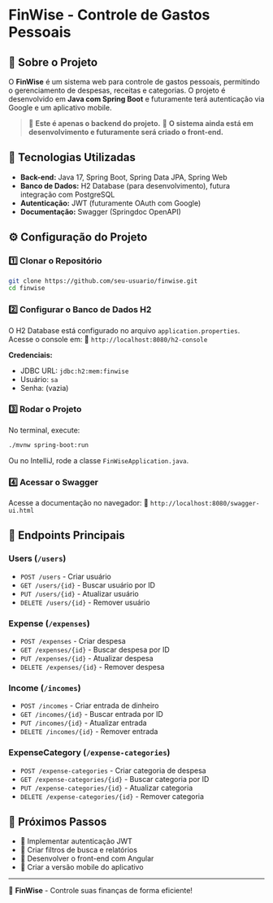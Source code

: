 # FinWise - Controle de Gastos Pessoais

## 📌 Sobre o Projeto

O **FinWise** é um sistema web para controle de gastos pessoais, permitindo o gerenciamento de despesas, receitas e categorias. O projeto é desenvolvido em **Java com Spring Boot** e futuramente terá autenticação via Google e um aplicativo mobile.

> 🔹 **Este é apenas o backend do projeto.**
> 🔹 **O sistema ainda está em desenvolvimento e futuramente será criado o front-end.**

## 🚀 Tecnologias Utilizadas

- **Back-end:** Java 17, Spring Boot, Spring Data JPA, Spring Web
- **Banco de Dados:** H2 Database (para desenvolvimento), futura integração com PostgreSQL
- **Autenticação:** JWT (futuramente OAuth com Google)
- **Documentação:** Swagger (Springdoc OpenAPI)

## ⚙️ Configuração do Projeto

### 1️⃣ Clonar o Repositório

```sh
git clone https://github.com/seu-usuario/finwise.git
cd finwise
```

### 2️⃣ Configurar o Banco de Dados H2

O H2 Database está configurado no arquivo `application.properties`. Acesse o console em: 🔗 `http://localhost:8080/h2-console`

**Credenciais:**

- JDBC URL: `jdbc:h2:mem:finwise`
- Usuário: `sa`
- Senha: (vazia)

### 3️⃣ Rodar o Projeto

No terminal, execute:

```sh
./mvnw spring-boot:run
```

Ou no IntelliJ, rode a classe `FinWiseApplication.java`.

### 4️⃣ Acessar o Swagger

Acesse a documentação no navegador: 🔗 `http://localhost:8080/swagger-ui.html`

## 📌 Endpoints Principais

### **Users** (`/users`)

- `POST /users` - Criar usuário
- `GET /users/{id}` - Buscar usuário por ID
- `PUT /users/{id}` - Atualizar usuário
- `DELETE /users/{id}` - Remover usuário

### **Expense** (`/expenses`)

- `POST /expenses` - Criar despesa
- `GET /expenses/{id}` - Buscar despesa por ID
- `PUT /expenses/{id}` - Atualizar despesa
- `DELETE /expenses/{id}` - Remover despesa

### **Income** (`/incomes`)

- `POST /incomes` - Criar entrada de dinheiro
- `GET /incomes/{id}` - Buscar entrada por ID
- `PUT /incomes/{id}` - Atualizar entrada
- `DELETE /incomes/{id}` - Remover entrada

### **ExpenseCategory** (`/expense-categories`)

- `POST /expense-categories` - Criar categoria de despesa
- `GET /expense-categories/{id}` - Buscar categoria por ID
- `PUT /expense-categories/{id}` - Atualizar categoria
- `DELETE /expense-categories/{id}` - Remover categoria

## 📌 Próximos Passos

- 📌 Implementar autenticação JWT
- 📌 Criar filtros de busca e relatórios
- 📌 Desenvolver o front-end com Angular
- 📌 Criar a versão mobile do aplicativo

---

🚀 **FinWise** - Controle suas finanças de forma eficiente!

